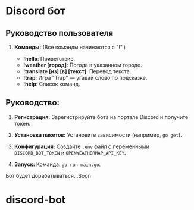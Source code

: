 # Discord бот

## Руководство пользователя

1. **Команды:** (Все команды начинаются с "!".)

   - **!hello**: Приветствие.
   - **!weather [город]**: Погода в указанном городе.
   - **!translate [из] [в] [текст]**: Перевод текста.
   - **!trap**: Игра "Trap" — угадай слово по подсказке.
   - **!help**: Список команд.

## Руководство:

1. **Регистрация:**
   Зарегистрируйте бота на портале Discord и получите токен.

2. **Установка пакетов:**
   Установите зависимости (например, `go get`).

3. **Конфигурация:**
   Создайте `.env` файл с переменными `DISCORD_BOT_TOKEN` и `OPENWEATHERMAP_API_KEY`.

4. **Запуск:**
   Команда: `go run main.go`.

Бот будет дорабатываться...Soon


# discord-bot
